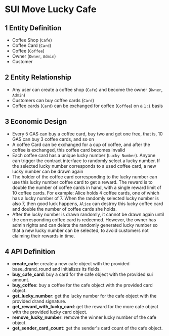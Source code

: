 # SUI Move Lucky Cafe

## 1 Entity Definition

- Coffee Shop (`Cafe`)
- Coffee Card (`Card`)
- Coffee (`Coffee`)
- Owner (`Owner`, `Admin`)
- Customer

## 2 Entity Relationship

- Any user can create a coffee shop (`Cafe`) and become the owner (`Owner`, `Admin`)
- Customers can buy coffee cards (`Card`)
- Coffee cards (`Card`) can be exchanged for coffee (`Coffee`) on a `1:1` basis

## 3 Economic Design

- Every 5 GAS can buy a coffee card, buy two and get one free, that is, 10 GAS can buy 3 coffee cards, and so on
- A coffee Card can be exchanged for a cup of coffee, and after the coffee is exchanged, this coffee card becomes invalid
- Each coffee card has a unique lucky number (`Lucky Number`). Anyone can trigger the contract interface to randomly select a lucky number. If the selected lucky number corresponds to a used coffee card, a new lucky number can be drawn again
- The holder of the coffee card corresponding to the lucky number can use this lucky number coffee card to get a reward. The reward is to double the number of coffee cards in hand, with a single reward limit of 10 coffee cards. For example: Alice holds 4 coffee cards, one of which has a lucky number of 7. When the randomly selected lucky number is also 7, then good luck happens, `Alice` can destroy this lucky coffee card and double the number of coffee cards she holds.
- After the lucky number is drawn randomly, it cannot be drawn again until the corresponding coffee card is redeemed. However, the owner has admin rights and can delete the randomly generated lucky number so that a new lucky number can be selected, to avoid customers not claiming their rewards in time.

## 4 API Definition

- **create_cafe**: create a new cafe object with the provided base_drand_round and initializes its fields.
- **buy_cafe_card**: buy a card for the cafe object with the provided sui amount.
- **buy_coffee**: buy a coffee for the cafe object with the provided card object.
- **get_lucky_number**: get the lucky number for the cafe object with the provided drand signature.
- **get_reward_with_lucky_card**: get the reward for the more cafe object with the provided lucky card object.
- **remove_lucky_number**: remove the winner lucky number of the cafe object.
- **get_sender_card_count**: get the sender's card count of the cafe object.

